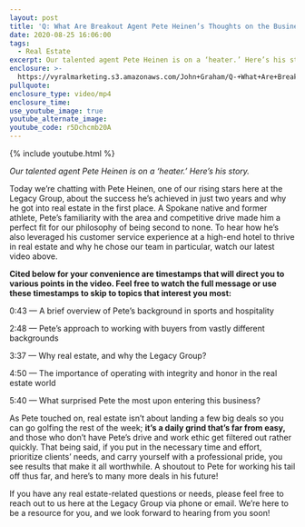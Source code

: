 ```yaml
---
layout: post
title: 'Q: What Are Breakout Agent Pete Heinen’s Thoughts on the Business?'
date: 2020-08-25 16:06:00
tags:
  - Real Estate
excerpt: Our talented agent Pete Heinen is on a ‘heater.’ Here’s his story.
enclosure: >-
  https://vyralmarketing.s3.amazonaws.com/John+Graham/Q-+What+Are+Breakout+Agent+Pete+Heinens+Thoughts+on+the+Business_.mp4
pullquote:
enclosure_type: video/mp4
enclosure_time:
use_youtube_image: true
youtube_alternate_image:
youtube_code: r5Dchcmb20A
---
```


{% include youtube.html %}

*Our talented agent Pete Heinen is on a ‘heater.’ Here’s his story.*

Today we’re chatting with Pete Heinen, one of our rising stars here at the Legacy Group, about the success he’s achieved in just two years and why he got into real estate in the first place. A Spokane native and former athlete, Pete’s familiarity with the area and competitive drive made him a perfect fit for our philosophy of being second to none. To hear how he’s also leveraged his customer service experience at a high-end hotel to thrive in real estate and why he chose our team in particular, watch our latest video above.&nbsp;

**Cited below for your convenience are timestamps that will direct you to various points in the video. Feel free to watch the full message or use these timestamps to skip to topics that interest you most:&nbsp;**

0:43 — A brief overview of Pete’s background in sports and hospitality

2:48 — Pete’s approach to working with buyers from vastly different backgrounds

3:37 — Why real estate, and why the Legacy Group?&nbsp;

4:50 — The importance of operating with integrity and honor in the real estate world&nbsp;

5:40 — What surprised Pete the most upon entering this business?&nbsp;

As Pete touched on, real estate isn’t about landing a few big deals so you can go golfing the rest of the week; **it’s a daily grind that’s far from easy,** and those who don’t have Pete’s drive and work ethic get filtered out rather quickly. That being said, if you put in the necessary time and effort, prioritize clients’ needs, and carry yourself with a professional pride, you see results that make it all worthwhile. A shoutout to Pete for working his tail off thus far, and here’s to many more deals in his future\!&nbsp;

If you have any real estate-related questions or needs, please feel free to reach out to us here at the Legacy Group via phone or email. We’re here to be a resource for you, and we look forward to hearing from you soon\!&nbsp;
